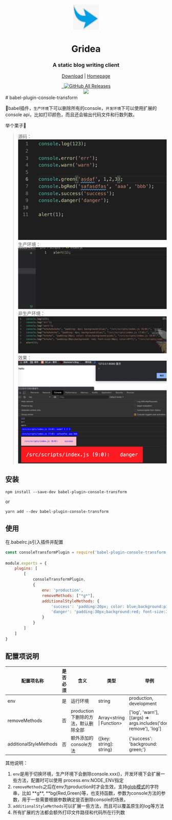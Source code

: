 <div align="center">
  <a href="https://gridea.dev">
    <img src="public/app-icons/icon.jpg"  width="80px" height="80px">
  </a>
  <h1 align="center">
    Gridea
  </h1>
  <h3 align="center">
    A static blog writing client
  </h3>

  [Download](https://github.com/getgridea/gridea/releases) | [Homepage](http://hvenotes.fehey.com/)

  <a href="https://github.com/getgridea/gridea/releases/latest">
    <img src="https://img.shields.io/github/release/getgridea/gridea.svg?style=flat-square" alt="">
  </a>

  <a href="https://github.com/getgridea/gridea/blob/master/LICENSE">
    <img src="https://img.shields.io/github/license/getgridea/gridea.svg?style=flat-square" alt="">
  </a>
  
  <a href="https://github.com/getgridea/gridea/releases/latest">
    <img alt="GitHub All Releases" src="https://img.shields.io/github/downloads/getgridea/gridea/total.svg?color=%2312b886&style=flat-square">
  </a>

</div>

<div align="center">
  <img src="gridea-app-en.png">

</div>
# babel-plugin-console-transform

:rainbow:babel插件，`生产环境`下可以删除所有的console，`开发环境`下可以使用扩展的console api，比如打印颜色，而且还会输出代码文件和行数列数。

举个栗子🌰

>源码：
![](./public/source-code.jpg)
生产环境：
![](./public/production-env-code.jpg)
非生产环境：
![](./public/other-env-code.jpg)
效果：
![](./public/other-env.jpg)

## 安装

```
npm install --save-dev babel-plugin-console-transform
```
or
```
yarn add --dev babel-plugin-console-transform
```

## 使用

在.babelrc.js引入插件并配置

```javascript
const consoleTransformPlugin = require('babel-plugin-console-transform');

module.exports = {
    plugins: [
        [
            consoleTransformPlugin,
            {
                env: 'production',
                removeMethods: ["*g*"],
                additionalStyleMethods: {
                    'success': 'padding:20px; color: blue;background:pink;',
                    'danger': 'padding:30px;background:red; font-size:30px; color:#fff;'
                }
            }
        ]
    ]
}
```

## 配置项说明

| **配置项名称** | **是否必须** | **含义** | **类型** | **举例** |  
| --- | --- | --- | --- | --- |  
| env | 是 | 运行环境 | string | production, development|  
| removeMethods  | 否 | production下删除的方法，默认删除全部 | Array<string \| Function> |  ['log', 'warn'], [(args) => args.includes('dont remove'), 'log']
| additionalStyleMethods | 否  | 额外添加的console方法 | {[key: string]: string}|  {'success': 'background: green;'}|

其他说明：

1. `env`是用于切换环境，生产环境下会删除console.xxx()，开发环境下会扩展一些方法，配置时可以使用 process.env.NODE_ENV指定
2. `removeMethods`之后在env为production时才会生效，支持[glob模式](https://github.com/mrmlnc/fast-glob#basic-syntax)的字符串，比如 \*\*g**, **bg{Red,Green}等，也支持函数，参数为console方法的参数，用于一些需要根据参数确定是否删除console的场景。
3. `additionalStyleMethods`可以扩展一些方法，而且可以覆盖原生的log等方法
4. 所有扩展的方法都会额外打印文件路径和代码所在行列数
   

   
